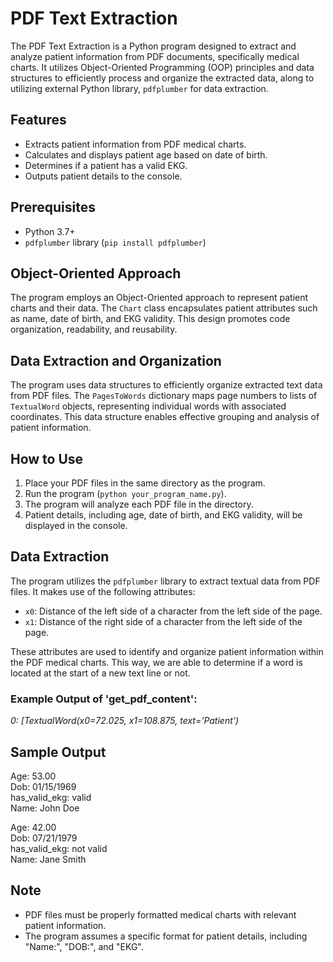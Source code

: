 # PDF Text Extraction

The PDF Text Extraction is a Python program designed to extract and analyze patient information from PDF documents, specifically medical charts. It utilizes Object-Oriented Programming (OOP) principles and data structures to efficiently process and organize the extracted data, along to utilizing external Python library, `pdfplumber` for data extraction.

## Features

- Extracts patient information from PDF medical charts.
- Calculates and displays patient age based on date of birth.
- Determines if a patient has a valid EKG.
- Outputs patient details to the console.

## Prerequisites

- Python 3.7+
- `pdfplumber` library (`pip install pdfplumber`)

## Object-Oriented Approach

The program employs an Object-Oriented approach to represent patient charts and their data. The `Chart` class encapsulates patient attributes such as name, date of birth, and EKG validity. This design promotes code organization, readability, and reusability.

## Data Extraction and Organization

The program uses data structures to efficiently organize extracted text data from PDF files. The `PagesToWords` dictionary maps page numbers to lists of `TextualWord` objects, representing individual words with associated coordinates. This data structure enables effective grouping and analysis of patient information.

## How to Use

1. Place your PDF files in the same directory as the program.
2. Run the program (`python your_program_name.py`).
3. The program will analyze each PDF file in the directory.
4. Patient details, including age, date of birth, and EKG validity, will be displayed in the console.

## Data Extraction

The program utilizes the `pdfplumber` library to extract textual data from PDF files. It makes use of the following attributes:

- `x0`: Distance of the left side of a character from the left side of the page.
- `x1`: Distance of the right side of a character from the left side of the page.

These attributes are used to identify and organize patient information within the PDF medical charts. This way, we are able to determine if a word is located at the start of a new text line or not.

### Example Output of 'get_pdf_content':

_0: [TextualWord(x0=72.025, x1=108.875, text='Patient')_

## Sample Output

Age: 53.00  
Dob: 01/15/1969  
has_valid_ekg: valid  
Name: John Doe

Age: 42.00  
Dob: 07/21/1979  
has_valid_ekg: not valid  
Name: Jane Smith

## Note

- PDF files must be properly formatted medical charts with relevant patient information.
- The program assumes a specific format for patient details, including "Name:", "DOB:", and "EKG".
